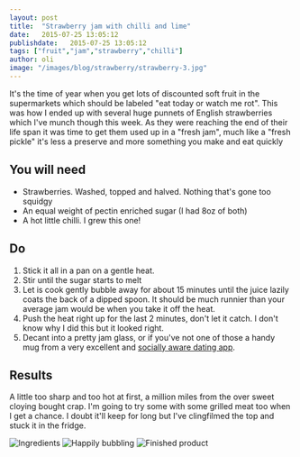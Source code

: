 ```yaml
---
layout: post
title:  "Strawberry jam with chilli and lime"
date:   2015-07-25 13:05:12
publishdate:   2015-07-25 13:05:12
tags: ["fruit","jam","strawberry","chilli"]
author: oli
image: "/images/blog/strawberry/strawberry-3.jpg"
---
```


It's the time of year when you get lots of discounted soft fruit in the supermarkets which should be labeled "eat today or watch me rot".  This was how I ended up with several huge punnets of English strawberries which I've munch though this week.  As they were reaching the end of their life span it was time to get them used up in a "fresh jam", much like a "fresh pickle" it's less a preserve and more something you make and eat quickly


## You will need

* Strawberries.  Washed, topped and halved.  Nothing that's gone too squidgy
* An equal weight of pectin enriched sugar (I had 8oz of both)
* A hot little chilli.  I grew this one!


## Do

1. Stick it all in a pan on a gentle heat.
2. Stir until the sugar starts to melt
3. Let is cook gently bubble away for about 15 minutes until the juice lazily coats the back of a dipped spoon.  It should be much runnier than your average jam would be when you take it off the heat.
4. Push the heat right up for the last 2 minutes, don't let it catch.  I don't know why I did this but it looked right.
5. Decant into a pretty jam glass, or if you've not one of those a handy mug from a very excellent and [socially aware dating app](http://blog.bristlr.com/were-not-adding-gender-options-until-we-can-do-it-right/).

## Results

A little too sharp and too hot at first, a million miles from the over sweet cloying bought crap.  I'm going to try some with some grilled meat too when I get a chance.  I doubt it'll keep for long but I've clingfilmed the top and stuck it in the fridge.

![Ingredients](/images/blog/strawberry/strawberry-1.jpg)
![Happily bubbling](/images/blog/strawberry/strawberry-2.jpg)
![Finished product](/images/blog/strawberry/strawberry-3.jpg)
